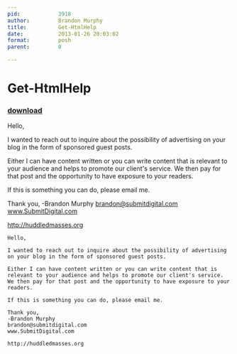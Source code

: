 ```yaml
---
pid:            3918
author:         Brandon Murphy
title:          Get-HtmlHelp
date:           2013-01-26 20:03:02
format:         posh
parent:         0

---
```


# Get-HtmlHelp

### [download](Scripts\3918.ps1)

Hello,

I wanted to reach out to inquire about the possibility of advertising on your blog in the form of sponsored guest posts.  

Either I can have content written or you can write content that is relevant to your audience and helps to promote our client's service. We then pay for that post and the opportunity to have exposure to your readers.

If this is something you can do, please email me.

Thank you,
-Brandon Murphy
brandon@submitdigital.com
www.SubmitDigital.com

http://huddledmasses.org



```posh
Hello,

I wanted to reach out to inquire about the possibility of advertising on your blog in the form of sponsored guest posts.  

Either I can have content written or you can write content that is relevant to your audience and helps to promote our client's service. We then pay for that post and the opportunity to have exposure to your readers.

If this is something you can do, please email me.

Thank you,
-Brandon Murphy
brandon@submitdigital.com
www.SubmitDigital.com

http://huddledmasses.org


```
